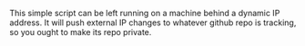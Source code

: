 This simple script can be left running on a machine behind a dynamic IP address. It will push external IP changes to whatever github repo is tracking, so you ought to make its repo private.
